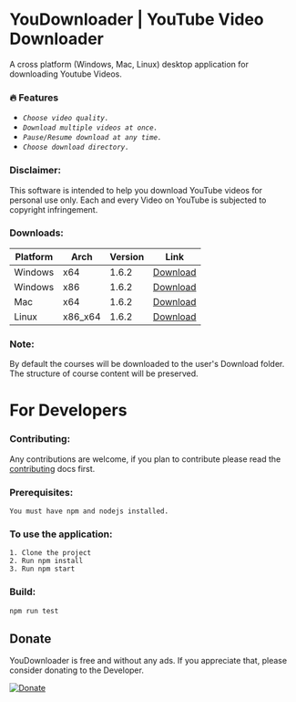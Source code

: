 # YouDownloader | YouTube Video Downloader

A cross platform (Windows, Mac, Linux) desktop application for downloading Youtube Videos.

### :fire: Features

- _`Choose video quality.`_
- _`Download multiple videos at once.`_
- _`Pause/Resume download at any time.`_
- _`Choose download directory.`_

### Disclaimer:

This software is intended to help you download YouTube videos for personal use only. Each and every Video on YouTube is subjected to copyright infringement.

### Downloads:

| Platform | Arch    | Version | Link                                                                                                                         |
| -------- | ------- | ------- | ---------------------------------------------------------------------------------------------------------------------------- |
| Windows  | x64     | 1.6.2   | [Download](https://github.com/FaisalUmair/udemy-downloader-gui/releases/download/v1.6.2/Udeler-Setup-1.6.2-windows-x64.exe)  |
| Windows  | x86     | 1.6.2   | [Download](https://github.com/FaisalUmair/udemy-downloader-gui/releases/download/v1.6.2/Udeler-Setup-1.6.2-windows-x86.exe)  |
| Mac      | x64     | 1.6.2   | [Download](https://github.com/FaisalUmair/udemy-downloader-gui/releases/download/v1.6.2/Udeler-1.6.2-mac.zip)                |
| Linux    | x86_x64 | 1.6.2   | [Download](https://github.com/FaisalUmair/udemy-downloader-gui/releases/download/v1.6.2/Udeler-1.6.2-linux-x86_x64.AppImage) |

### Note:

By default the courses will be downloaded to the user's Download folder. The structure of course content will be preserved.

# For Developers

### Contributing:

Any contributions are welcome, if you plan to contribute please read the [contributing](https://github.com/saurabhguptarock/YouDownloader/blob/master/CONTRIBUTING.md) docs first.

### Prerequisites:

```
You must have npm and nodejs installed.
```

### To use the application:

```
1. Clone the project
2. Run npm install
3. Run npm start
```

### Build:

```
npm run test
```

## Donate

YouDownloader is free and without any ads. If you appreciate that, please consider donating to the Developer.

[![Donate](https://raw.githubusercontent.com/FaisalUmair/udemy-downloader-gui/master/app/images/donate.png)](https://www.paypal.me/saurabhguptasaverl)
